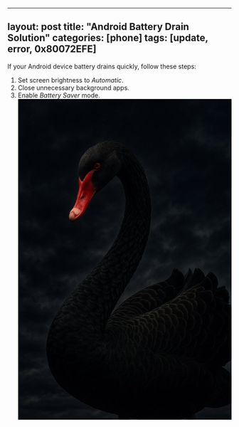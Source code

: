 
---
layout: post
title: "Android Battery Drain Solution"
categories: [phone]
tags: [update, error, 0x80072EFE]
---

If your Android device battery drains quickly, follow these steps:

1. Set screen brightness to *Automatic*.  
2. Close unnecessary background apps.  
3. Enable *Battery Saver* mode.
![Black Swan Image](/assets/img/IMG_6053.JPG)
